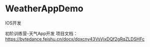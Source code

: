 # WeatherAppDemo
IOS开发

初阶训练营-天气App开发
项目文档：https://bytedance.feishu.cn/docx/doxcny43VsVjxDQf2gRqZLDSHFc
